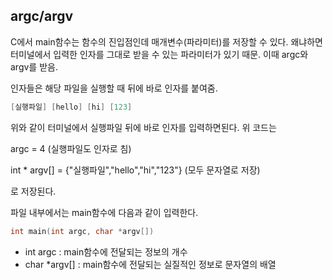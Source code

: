 ## argc/argv

C에서 main함수는 함수의 진입점인데 매개변수(파라미터)를 저장할 수 있다. 왜냐하면 터미널에서 입력한 인자를 그대로 받을 수 있는 파라미터가 있기 때문. 이때 argc와 argv를 받음.

인자들은 해당 파일을 실행할 때 뒤에 바로 인자를 붙여줌.

```c
[실행파일] [hello] [hi] [123]
```
위와 같이 터미널에서 실행파일 뒤에 바로 인자를 입력하면된다. 위 코드는

argc =  4 (실행파일도 인자로 침)

int * argv[] = {"실행파일","hello","hi","123"} (모두 문자열로 저장)

로 저장된다.

파일 내부에서는 main함수에 다음과 같이 입력한다.

```c
int main(int argc, char *argv[])
```
* int argc : main함수에 전달되는 정보의 개수
* char *argv[] : main함수에 전달되는 실질적인 정보로 문자열의 배열
